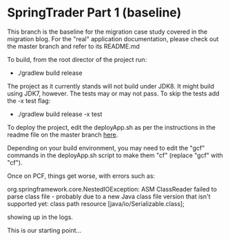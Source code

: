SpringTrader Part 1 (baseline)
=============================

This branch is the baseline for the migration case study covered in the migration blog. For the "real" application documentation, please check out the master branch and refer to its README.md

To build, from the root director of the project run:

* ./gradlew build release

The project as it currently stands will not build under JDK8. It might build using JDK7, however. The tests may or may not pass. To skip the tests add the -x test flag:

* ./gradlew build release -x test

To deploy the project, edit the deployApp.sh as per the instructions in the readme file on the master branch [here](https://github.com/cf-platform-eng/springtrader-cf/wiki/Getting-Started-Guide).

Depending on your build environment, you may need to edit the "gcf" commands in the deployApp.sh script to make them "cf" (replace "gcf" with "cf").

Once on PCF, things get worse, with errors such as:  

org.springframework.core.NestedIOException: ASM ClassReader failed to parse class file - probably due to a new Java class file version that isn't supported yet: class path resource [java/io/Serializable.class];

showing up in the logs.

This is our starting point...
